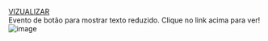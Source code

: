 [VIZUALIZAR](https://projetos-juliagranado.github.io/Evento-botao-JavaScript/)<br>
Evento de botão para mostrar texto reduzido. Clique no link acima para ver!
![image](https://user-images.githubusercontent.com/79951728/144040997-c90677de-7bb6-4dfa-aa24-d417bfe06471.png)

